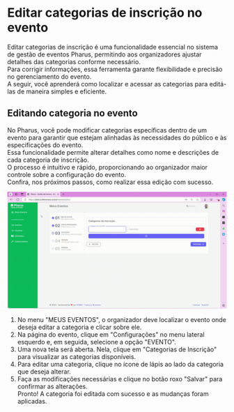 # Editar categorias de inscrição no evento 

Editar categorias de inscrição é uma funcionalidade essencial no sistema de gestão de eventos Pharus, permitindo aos organizadores ajustar detalhes das categorias conforme necessário.                                                            
Para corrigir informações, essa ferramenta garante flexibilidade e precisão no gerenciamento do evento.                                                                                     
A seguir, você aprenderá como localizar e acessar as categorias para editá-las de maneira simples e eficiente.                                                                                                     

## Editando categoria no evento 

No Pharus, você pode modificar categorias específicas dentro de um evento para garantir que estejam alinhadas às necessidades do público e às especificações do evento.                                                 
Essa funcionalidade permite alterar detalhes como nome e descrições de cada categoria de inscrição.                                                                                      
O processo é intuitivo e rápido, proporcionando ao organizador maior controle sobre a configuração do evento.                                                                        
Confira, nos próximos passos, como realizar essa edição com sucesso.

![](./images/criar_evento4.gif)

1. No menu "MEUS EVENTOS", o organizador deve localizar o evento onde deseja editar a categoria e clicar sobre ele.                                                         
2. Na página do evento, clique em "Configurações" no menu lateral esquerdo e, em seguida, selecione a opção "EVENTO".                                                                
3. Uma nova tela será aberta. Nela, clique em "Categorias de Inscrição" para visualizar as categorias disponíveis.                                                              
4. Para editar uma categoria, clique no ícone de lápis ao lado da categoria que deseja alterar.                                                          
5. Faça as modificações necessárias e clique no botão roxo "Salvar" para confirmar as alterações.                                      
Pronto! A categoria foi editada com sucesso e as mudanças foram aplicadas.
